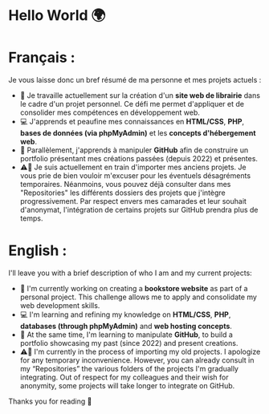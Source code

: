 # Hello World 🌍

# Français :

Je vous laisse donc un bref résumé de ma personne et mes projets actuels :
- 💼 Je travaille actuellement sur la création d'un **site web de librairie** dans le cadre d'un projet personnel. Ce défi me permet d'appliquer et de consolider mes compétences en développement web.
- 💻 J'apprends et peaufine mes connaissances en **HTML/CSS**, **PHP**, **bases de données (via phpMyAdmin)** et les **concepts d'hébergement web**.
- 📁 Parallèlement, j'apprends à manipuler **GitHub** afin de construire un portfolio présentant mes créations passées (depuis 2022) et présentes.
- ⚠📁 Je suis actuellement en train d'importer mes anciens projets. Je vous prie de bien vouloir m'excuser pour les éventuels désagréments temporaires. Néanmoins, vous pouvez déjà consulter dans mes "Repositories" les différents dossiers des projets que j'intègre progressivement. Par respect envers mes camarades et leur souhait d'anonymat, l'intégration de certains projets sur GitHub prendra plus de temps.

# English :

I'll leave you with a brief description of who I am and my current projects:
- 💼 I'm currently working on creating a **bookstore website** as part of a personal project. This challenge allows me to apply and consolidate my web development skills.
- 💻 I'm learning and refining my knowledge on **HTML/CSS**, **PHP**, **databases (through phpMyAdmin)** and **web hosting concepts**.
- 📁 At the same time, I'm learning to manipulate **GitHub**, to build a portfolio showcasing my past (since 2022) and present creations.
- ⚠📁 I'm currently in the process of importing my old projects. I apologize for any temporary inconvenience. However, you can already consult in my “Repositories” the various folders of the projects I'm gradually integrating. Out of respect for my colleagues and their wish for anonymity, some projects will take longer to integrate on GitHub.

Thanks you for reading 👀
